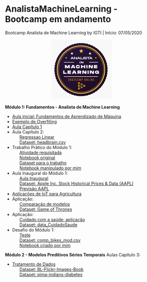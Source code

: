 # AnalistaMachineLearning - Bootcamp em andamento
Bootcamp Analista de Machine Learning by IGTI | Início: 07/05/2020

<p align="center">
  <img src="https://raw.githubusercontent.com/nicolegold/AnalistaMachineLearning/master/LogoBML.png" >
</p>

**Módulo 1: Fundamentos - Analista de Machine Learning**
* [Aula inicial: Fundamentos de Aprendizado de Máquina](https://github.com/nicolegold/AnalistaMachineLearning/blob/master/aula_1_FAM.ipynb)
* [Exemplo de Overfiting](https://github.com/nicolegold/AnalistaMachineLearning/blob/master/overfiting.ipynb)
* [Aula Capítulo 1](https://github.com/nicolegold/AnalistaMachineLearning/blob/master/cap1fam.ipynb)
* Aula Capítulo 2:<ol>[Regressao Linear](https://github.com/nicolegold/AnalistaMachineLearning/blob/master/regressao_linear.ipynb)</ol><ol>[Dataset: headbrain.csv](https://github.com/nicolegold/AnalistaMachineLearning/blob/master/headbrain.csv)</ol>
* Trabalho Prático do Módulo 1:<ol>[Atividade requisitada](https://github.com/nicolegold/AnalistaMachineLearning/blob/master/Trabalho%20Pr%C3%A1tico%20-%20M%C3%B3dulo%201%20-%20Bootcamp%20Analista%20de%20Machine%20Learning.pdf)</ol><ol>[Notebook original](https://github.com/nicolegold/AnalistaMachineLearning/blob/master/trabalho_pratico_FAM.ipynb)</ol><ol>[Dataset para o trabalho](https://github.com/nicolegold/AnalistaMachineLearning/blob/master/data_trabalhomod1.csv)</ol><ol>[Notebook manipulado por mim](https://github.com/nicolegold/AnalistaMachineLearning/blob/master/trabalho_pratico_FAM.ipynb)</ol>
* Aula Inaugural do Módulo 1:<ol>[Aula Inaugural](https://github.com/nicolegold/AnalistaMachineLearning/blob/master/aula_inaugural.ipynb)</ol><ol>[Dataset: Apple Inc. Stock Historical Prices & Data (AAPL)](https://github.com/nicolegold/AnalistaMachineLearning/blob/master/AAPL.csv)</ol><ol>[Previsão AAPL](https://github.com/nicolegold/AnalistaMachineLearning/blob/master/AAPL_previsao.csv)</ol>
* [Aplicações de IoT para Agricultura](https://github.com/nicolegold/AnalistaMachineLearning/blob/master/agricultura.py)
* Aplicação: <ol>[Comparação de modelos](https://github.com/nicolegold/AnalistaMachineLearning/blob/master/Comparacaodemodelos.ipynb)</ol><ol>[Dataset: Game of Thrones](https://github.com/nicolegold/AnalistaMachineLearning/blob/master/character-predictions.csv)</ol>
* Aplicação: <ol>[Cuidado com a saúde: aplicação](https://github.com/nicolegold/AnalistaMachineLearning/blob/master/cuidadoComsaude.ipynb)</ol><ol>[Dataset: data_CuidadoSaude](https://github.com/nicolegold/AnalistaMachineLearning/blob/master/data_CuidadoSaude.csv)</ol>
* Desafio do Módulo 1:<ol>[Teste](https://github.com/nicolegold/AnalistaMachineLearning/blob/master/testedesafiomodulo1)</ol><ol>[Dataset: comp_bikes_mod.csv](https://github.com/nicolegold/AnalistaMachineLearning/blob/master/comp_bikes_mod.csv)</ol><ol>[Notebook criado por mim](https://github.com/nicolegold/AnalistaMachineLearning/blob/master/Desafio1_FAM.ipynb)</ol>

**Módulo 2 - Modelos Preditivos Séries Temporais**
Aulas Capítulo 3:
* [Tratamento de Dados](https://github.com/nicolegold/AnalistaMachineLearning/blob/master/Aplicacoes_cap3.ipynb)<ol>[Dataset: BL-Flickr-Images-Book](https://github.com/nicolegold/AnalistaMachineLearning/blob/master/BL-Flickr-Images-Book.csv)</ol><ol>[Dataset: pima-indians-diabetes](https://github.com/nicolegold/AnalistaMachineLearning/blob/master/pima-indians-diabetes.csv)</ol>


